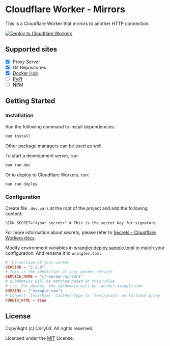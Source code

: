 # Cloudflare Worker - Mirrors

This is a Cloudflare Worker that mirrors to another HTTP connection.

[![Deploy to Cloudflare Workers](https://deploy.workers.cloudflare.com/button)](https://deploy.workers.cloudflare.com/?url=https://github.com/Cnily03/cf-worker-mirrors)

## Supported sites

- [x] Proxy Server
- [x] Git Repositories
- [x] [Docker Hub](https://hub.docker.com)
- [ ] [PyPI](https://pypi.org)
- [ ] [NPM](https://www.npmjs.com)

## Getting Started

### Installation

Run the following command to install dependencies:

```bash
bun install
```

Other package managers can be used as well.

To start a development server, run:

```bash
bun run dev
```

Or to deploy to Cloudflare Workers, run:

```bash
bun run deploy
```

### Configuration

Create file `.dev.vars` at the root of the project and add the following content:

```env
SIGN_SECRET="<your secret>" # This is the secret key for signature
```

For more information about secrets, please refer to [Secrets - Cloudflare Workers docs](https://developers.cloudflare.com/workers/configuration/secrets/).

Modify environment variables in [wrangler.deploy.sample.toml](./wrangler.deploy.sample.toml) to match your configuration. And rename it to `wrangler.toml`.

```toml
# The version of your worker
VERSION = "2.1.0"
# This is the identifier of your worker service
SERVICE_NAME = "cf-worker-mirrors"
# Subdomains will be matched based on this value
# i.e. For docker, the subdomain will be `docker.example.com`
DOMAINS = ["example.com"]
# Convert `text/html` Content-Type to `text/plain` on fallback proxy
FORBID_HTML = true
```

## License

CopyRight (c) Cnily03. All rights reserved.

Licensed under the [MIT](./LICENSE) License.
